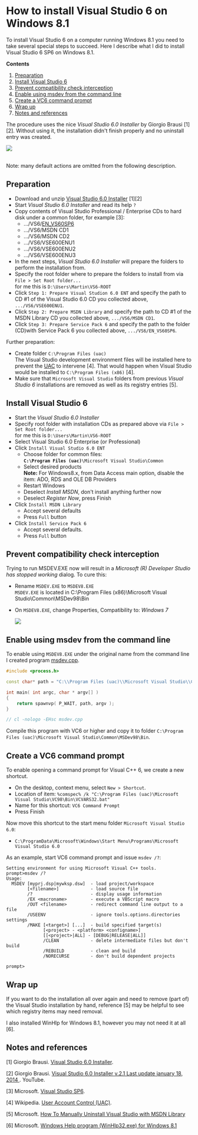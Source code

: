How to install Visual Studio 6 on Windows 8.1
==============================================

To install Visual Studio 6 on a computer running Windows 8.1 you need to take several special steps to succeed. Here I describe what I did to install Visual Studio 6 SP6 on Windows 8.1. 

**Contents**  
1. [Preparation](#preparation)  
2. [Install Visual Studio 6](#install)  
3. [Prevent compatibility check interception](#compatibility)  
4. [Enable using msdev from the command line](#commandline)  
5. [Create a VC6 command prompt](#prompt)  
6. [Wrap up](#wrapup)  
7. [Notes and references](#references)  

The  procedure uses the nice *Visual Studio 6.0 Installer* by Giorgio Brausi [1][2]. Without using it, the installation didn't finish properly and no uninstall entry was created. 
 
![](https://github.com/martinmoene/martin-moene.blogspot.com/blob/master/How%20to%20install%20Visual%20Studio%206%20on%20Windows%208.1/VisualStudio6.0Installer-v2.1.png?raw=true)

<br>
Note: many default actions are omitted from the following description.

<a id="preparation"></a>
Preparation
-------------
- Download and unzip [Visual Studio 6.0 Installer](http://nuke.vbcorner.net/Articles/VB60/VisualStudio6Installer/tabid/93/language/en-US/Default.aspx) [1][2]
- Start *Visual Studio 6.0 Installer* and read its help `?`
- Copy contents of Visual Studio Professional / Enterprise CDs to hard disk under a common folder, for example [3]: 
	- .../VS6/[EN_VS60SP6](http://www.microsoft.com/en-us/download/details.aspx?id=9183)
	- .../VS6/MSDN CD1
	- .../VS6/MSDN CD2
	- .../VS6/VSE600ENU1
	- .../VS6/VSE600ENU2
	- .../VS6/VSE600ENU3
- In the next steps, *Visual Studio 6.0 Installer* will prepare the folders to perform the installation from.
- Specify the root folder where to prepare the folders to install from via  
	`File > Set Root folder...`  
	for me this is `D:\Users\Martin\VS6-ROOT`
- Click `Step 1: Prepare Visual Studion 6.0 ENT` and specify the path to CD #1 of the Visual Studio 6.0 CD you collected above, `.../VS6/VSE600ENU1`. 
- Click `Step 2: Prepare MSDN Library` and specify the path to CD #1 of the MSDN Library CD you collected above, `.../VS6/MSDN CD1`.
- Click `Step 3: Prepare Service Pack 6` and specify the path to the folder (CD)with Service Pack 6 you collected above, `.../VS6/EN_VS60SP6`.

Further preparation:
- Create folder `C:\Program Files (uac)`  
	The Visual Studio development environment files will be installed here to prevent the [UAC](http://en.wikipedia.org/wiki/User_Account_Control) to intervene [4]. That would happen when Visual Studio would be installed to `C:\Program Files (x86)` [4].
- Make sure that `Microsoft Visual Studio` folders from previous *Visual Studio 6* installations are removed as well as its registry entries [5].


<a id="install"></a>
Install Visual Studio 6
------------------------

- Start the *Visual Studio 6.0 Installer*
- Specify root folder with installation CDs as prepared above via `File > Set Root folder...`  
	for me this is `D:\Users\Martin\VS6-ROOT`
- Select Visual Studio  6.0 Enterprise (or Professional)
- Click `Install Visual Studio 6.0 ENT`
	- Choose folder for common files:  
		**`C:\Program Files (uac)`**`\Microsoft Visual Studio\Common`
	- Select desired products  
		**Note:** For Windows8.x, from Data Access main option, disable the item: ADO, RDS and OLE DB Providers  
	- Restart Windows
	- Deselect *Install MSDN*, don't install anything further now
	- Deselect *Register Now*, press Finish
- Click `Install MSDN Library`
	- Accept several defaults
	- Press `Full` button
- Click `Install Service Pack 6`
	- Accept several defaults.
	- Press `Full` button

<a id="compatibility"></a>
Prevent compatibility check interception
------------------------------------------
Trying to run MSDEV.EXE now will result in a *Microsoft (R) Developer Studio has stopped working* dialog. To cure this:

- Rename `MSDEV.EXE` to `MSDEV8.EXE`  
	`MSDEV.EXE` is located in C:\Program Files (x86)\Microsoft Visual Studio\Common\MSDev98\Bin
- On `MSDEV8.EXE`, change Properties, Compatibility to: *Windows 7*

	![](https://github.com/martinmoene/martin-moene.blogspot.com/blob/master/How%20to%20install%20Visual%20Studio%206%20on%20Windows%208.1/MSDEV8.EXE-Properties.png?raw=true)


<a id="commandline"></a>
Enable using msdev from the command line
-------------------------------------------
To enable using `MSDEV8.EXE` under the original name from the command line I created program [msdev.cpp](https://github.com/martinmoene/martin-moene.blogspot.com/blob/master/How%20to%20install%20Visual%20Studio%206%20on%20Windows%208.1/msdev.cpp). 
```C++
#include <process.h>

const char* path = "C:\\Program Files (uac)\\Microsoft Visual Studio\\Common\\MSDev98\\Bin\\MSDEV8.EXE";

int main( int argc, char * argv[] )
{
    return spawnvp( P_WAIT, path, argv );
}

// cl -nologo -EHsc msdev.cpp
```

Compile this program with VC6 or higher and copy it to folder `C:\Program Files (uac)\Microsoft Visual Studio\Common\MSDev98\Bin`.

<a id="prompt"></a>
Create a VC6 command prompt
----------------------------
To enable opening a command prompt for Visual C++ 6, we create a new shortcut.
- On the desktop, context menu, select `New > Shortcut`.
- Location of item: `%comspec% /k "C:\Program Files (uac)\Microsoft Visual Studio\VC98\Bin\VCVARS32.bat"`
- Name for this shortcut: `VC6 Command Prompt`
- Press Finish

Now move this shortcut to the start menu folder `Microsoft Visual Studio 6.0`:
- `C:\ProgramData\Microsoft\Windows\Start Menu\Programs\Microsoft Visual Studio 6.0`

As an example, start VC6 command prompt and issue `msdev /?`:

```
Setting environment for using Microsoft Visual C++ tools.
prompt>msdev /?
Usage:
  MSDEV [myprj.dsp|mywksp.dsw]  - load project/workspace
        [<filename>]            - load source file
        /?                      - display usage information
        /EX <macroname>         - execute a VBScript macro
        /OUT <filename>         - redirect command line output to a file
        /USEENV                 - ignore tools.options.directories settings
        /MAKE [<target>] [...]  - build specified target(s)
              [<project> - <platform> <configname>]
              [[<project>|ALL] - [DEBUG|RELEASE|ALL]]
              /CLEAN            - delete intermediate files but don't build
              /REBUILD          - clean and build
              /NORECURSE        - don't build dependent projects

prompt>
```

<a id="wrapup"></a>
Wrap up
---------
If you want to do the installation all over again and need to remove (part of) the Visual Studio installation by hand, reference [5] may be helpful to see which registry items may need removal.

I also installed WinHlp for Windows 8.1, however you may not need it at all [6].


<a id="references"></a>
Notes and references
----------------------
[1] Giorgio Brausi. [Visual Studio 6.0 Installer](http://nuke.vbcorner.net/Articles/VB60/VisualStudio6Installer/tabid/93/language/en-US/Default.aspx).

[2] Giorgio Brausi. [Visual Studio 6.0 Installer v.2.1 Last update january 18, 2014 ](https://www.youtube.com/watch?v=BPGSXTgvFNU). YouTube.

[3] Microsoft. [Visual Studio SP6](http://www.microsoft.com/en-us/download/details.aspx?id=9183).

[4] Wikipedia. [User Account Control (UAC)](http://en.wikipedia.org/wiki/User_Account_Control).

[5] Microsoft. [How To Manually Uninstall Visual Studio with MSDN Library](http://support.microsoft.com/kb/2486971)

[6] Microsoft. [Windows Help program (WinHlp32.exe) for Windows 8.1](http://www.microsoft.com/en-us/download/details.aspx?id=40899)

<!--
[x] Microsoft Community. [UAC and one program used very regulary](http://answers.microsoft.com/en-us/windows/forum/windows_vista-security/uac-and-one-program-used-very-regulary/67bfc4b5-faff-4de4-be48-f395bf1c519d). gbswales, 12/4/2011.

[x] Code Project. [How to install Visual Studio 6 on Windows 7 professional 64bit](http://www.codeproject.com/Tips/408806/How-to-install-Visual-Studio-6-on-Windows-7-profes).
-->
